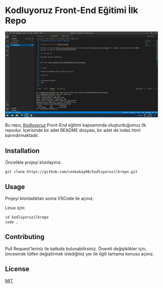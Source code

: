 # Kodluyoruz Front-End Eğitimi İlk Repo

![Kodluyoruz İlk Proje](picture.png)

Bu repo, [Kodluyoruz](https://www.kodluyoruz.org/) Front-End eğitimi kapsamında oluşturduğumuz ilk repodur. İçerisinde bir adet README dosyası, bir adet de index.html barındırmaktadır.

## Installation

Öncelikle projeyi klonlayınız.

```
git clone https://github.com/cenkakay08/kodluyoruzilkrepo.git
```

## Usage

Projeyi klonladıktan sonra VSCode ile açınız.

Linux için:

```
cd kodluyoruzilkrepo
code .
```

## Contributing

Pull Request'leriniz ile katkıda bulunabilirsiniz. Önemli değişiklikler için, öncesinde lütfen değiştirmek istediğiniz yer ile ilgili tartışma konusu açınız.

## License

[MIT](https://choosealicense.com/licenses/mit/)

